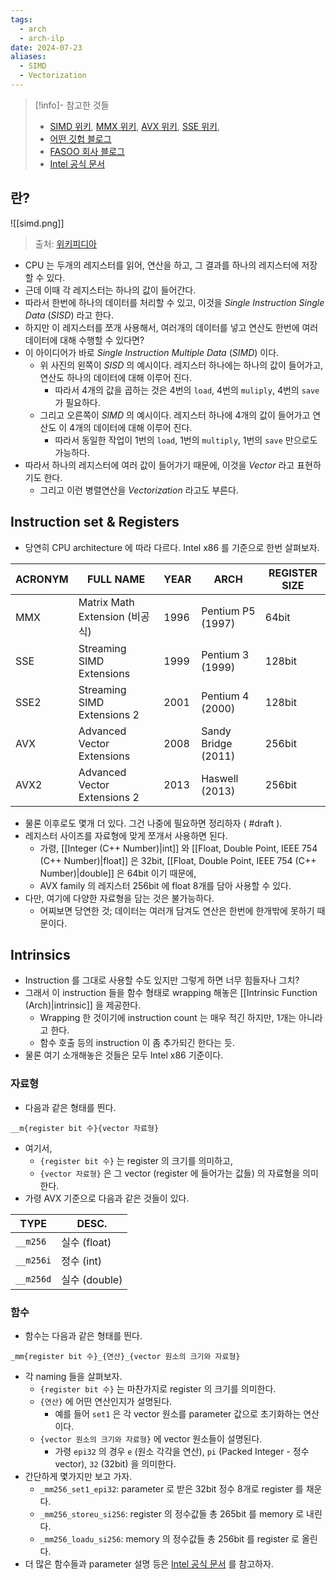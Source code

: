```yaml
---
tags:
  - arch
  - arch-ilp
date: 2024-07-23
aliases:
  - SIMD
  - Vectorization
---
```

> [!info]- 참고한 것들
> - [SIMD 위키](https://en.wikipedia.org/wiki/Single_instruction,_multiple_data), [MMX 위키](https://en.wikipedia.org/wiki/MMX_(instruction_set)), [AVX 위키](https://en.wikipedia.org/wiki/Advanced_Vector_Extensions), [SSE 위키](https://en.wikipedia.org/wiki/Streaming_SIMD_Extensions), 
> - [어떤 깃헙 블로그](https://stonzeteam.github.io/SIMD-%EB%B3%91%EB%A0%AC-%ED%94%84%EB%A1%9C%EA%B7%B8%EB%9E%98%EB%B0%8D/)
> - [FASOO 회사 블로그](https://blog.naver.com/fs0608/221650925743)
> - [Intel 공식 문서](https://www.intel.com/content/www/us/en/docs/intrinsics-guide/index.html)

## 란?

![[simd.png]]

> 출처: [위키피디아](https://en.wikipedia.org/wiki/Single_instruction,_multiple_data)

- CPU 는 두개의 레지스터를 읽어, 연산을 하고, 그 결과를 하나의 레지스터에 저장할 수 있다.
- 근데 이때 각 레지스터는 하나의 값이 들어간다.
- 따라서 한번에 하나의 데이터를 처리할 수 있고, 이것을 *Single Instruction Single Data* (*SISD*) 라고 한다.
- 하지만 이 레지스터를 쪼개 사용해서, 여러개의 데이터를 넣고 연산도 한번에 여러 데이터에 대해 수행할 수 있다면?
- 이 아이디어가 바로 *Single Instruction Multiple Data* (*SIMD*) 이다.
	- 위 사진의 왼쪽이 *SISD* 의 예시이다. 레지스터 하나에는 하나의 값이 들어가고, 연산도 하나의 데이터에 대해 이루어 진다.
		- 따라서 4개의 값을 곱하는 것은 4번의 `load`, 4번의 `muliply`, 4번의 `save` 가 필요하다.
	- 그리고 오른쪽이 *SIMD* 의 예시이다. 레지스터 하나에 4개의 값이 들어가고 연산도 이 4개의 데이터에 대해 이루어 진다.
		- 따라서 동일한 작업이 1번의 `load`, 1번의 `multiply`, 1번의 `save` 만으로도 가능하다.
- 따라서 하나의 레지스터에 여러 값이 들어가기 때문에, 이것을 *Vector* 라고 표현하기도 한다.
	- 그리고 이런 병렬연산을 *Vectorization* 라고도 부른다.

## Instruction set & Registers

- 당연히 CPU architecture 에 따라 다르다. Intel x86 를 기준으로 한번 살펴보자.

| ACRONYM | FULL NAME                    | YEAR | ARCH                | REGISTER SIZE |
| ------- | ---------------------------- | ---- | ------------------- | ------------- |
| MMX     | Matrix Math Extension (비공식)  | 1996 | Pentium P5 (1997)   | 64bit         |
| SSE     | Streaming SIMD Extensions    | 1999 | Pentium 3 (1999)    | 128bit        |
| SSE2    | Streaming SIMD Extensions 2  | 2001 | Pentium 4 (2000)    | 128bit        |
| AVX     | Advanced Vector Extensions   | 2008 | Sandy Bridge (2011) | 256bit        |
| AVX2    | Advanced Vector Extensions 2 | 2013 | Haswell (2013)      | 256bit        |

- 물론 이후로도 몇개 더 있다. 그건 나중에 필요하면 정리하자 ( #draft ).
- 레지스터 사이즈를 자료형에 맞게 쪼개서 사용하면 된다.
	- 가령, [[Integer (C++ Number)|int]] 와 [[Float, Double Point, IEEE 754 (C++ Number)|float]] 은 32bit,  [[Float, Double Point, IEEE 754 (C++ Number)|double]] 은 64bit 이기 때문에,
	- AVX family 의 레지스터 256bit 에 float 8개를 담아 사용할 수 있다.
- 다만, 여기에 다양한 자료형을 담는 것은 불가능하다.
	- 어찌보면 당연한 것; 데이터는 여러개 담겨도 연산은 한번에 한개밖에 못하기 때문이다.

## Intrinsics

- Instruction 를 그대로 사용할 수도 있지만 그렇게 하면 너무 힘들자나 그치?
- 그래서 이 instruction 들을 함수 형태로 wrapping 해놓은 [[Intrinsic Function (Arch)|intrinsic]] 을 제공한다.
	- Wrapping 한 것이기에 instruction count 는 매우 적긴 하지만, 1개는 아니라고 한다.
	- 함수 호출 등의 instruction 이 좀 추가되긴 한다는 듯.
- 물론 여기 소개해놓은 것들은 모두 Intel x86 기준이다.

### 자료형

- 다음과 같은 형태를 띈다.

```
__m{register bit 수}{vector 자료형}
```

- 여기서,
	- `{register bit 수}` 는 register 의 크기를 의미하고,
	- `{vector 자료형}` 은 그 vector (register 에 들어가는 값들) 의 자료형을 의미한다.
- 가령 AVX 기준으로 다음과 같은 것들이 있다.

| TYPE      | DESC.       |
| --------- | ----------- |
| `__m256`  | 실수 (float)  |
| `__m256i` | 정수 (int)    |
| `__m256d` | 실수 (double) |

### 함수

- 함수는 다음과 같은 형태를 띈다.

```
_mm{register bit 수}_{연산}_{vector 원소의 크기와 자료형}
```

- 각 naming 들을 살펴보자.
	- `{register bit 수}` 는 마찬가지로 register 의 크기를 의미한다.
	- `{연산}` 에 어떤 연산인지가 설명된다.
		- 예를 들어 `set1` 은 각 vector 원소를 parameter 값으로 초기화하는 연산이다.
	- `{vector 원소의 크기와 자료형}` 에 vector 원소들이 설명된다.
		- 가령 `epi32` 의 경우 `e` (원소 각각을 연산), `pi` (Packed Integer - 정수 vector), `32` (32bit) 을 의미한다.
- 간단하게 몇가지만 보고 가자.
	- `_mm256_set1_epi32`: parameter 로 받은 32bit 정수 8개로 register 를 채운다.
	- `_mm256_storeu_si256`: register 의 정수값들 총 265bit 를 memory 로 내린다.
	- `_mm256_loadu_si256`: memory 의 정수값들 총 256bit 를 register 로 올린다.
- 더 많은 함수들과 parameter 설명 등은 [Intel 공식 문서](https://www.intel.com/content/www/us/en/docs/intrinsics-guide/index.html) 를 참고하자.